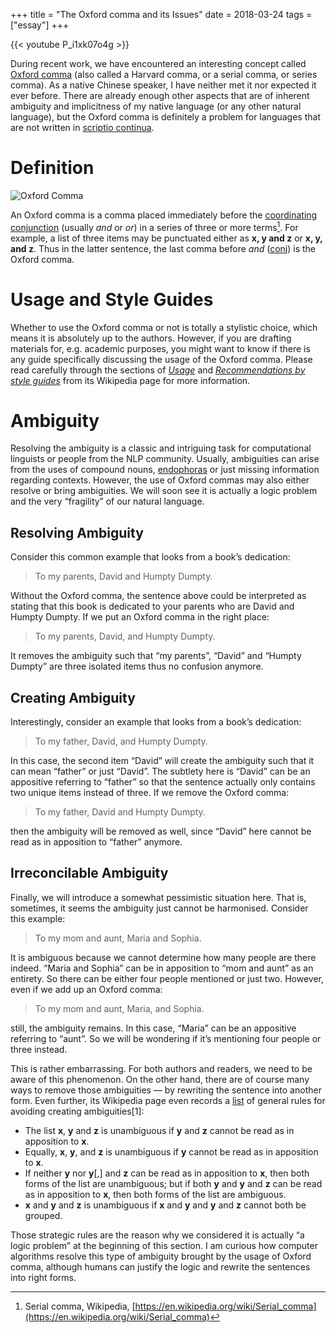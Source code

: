 +++
title = "The Oxford comma and its Issues"
date = 2018-03-24
tags = ["essay"]
+++

{{< youtube P_i1xk07o4g >}}

During recent work, we have encountered an interesting concept called [Oxford comma](https://en.wiktionary.org/wiki/Oxford_comma) (also called a Harvard comma, or a serial comma, or series comma). As a native Chinese speaker, I have neither met it nor expected it ever before. There are already enough other aspects that are of inherent ambiguity and implicitness of my native language (or any other natural language), but the Oxford comma is definitely a problem for languages that are not written in [scriptio continua](https://en.wikipedia.org/wiki/Scriptio_continua).

# Definition

![Oxford Comma](/img/the-oxford-comma.jpg)

An Oxford comma is a comma placed immediately before the [coordinating conjunction](https://en.wikipedia.org/wiki/Grammatical_conjunction#Coordinating_conjunctions) (usually *and* or *or*) in a series of three or more terms[^1]. For example, a list of three items may be punctuated either as **x, y and z** or **x, y, and z**. Thus in the latter sentence, the last comma before *and* ([conj](http://universaldependencies.org/en/dep/conj.html)) is the Oxford comma.

# Usage and Style Guides

Whether to use the Oxford comma or not is totally a stylistic choice, which means it is absolutely up to the authors. However, if you are drafting materials for, e.g. academic purposes, you might want to know if there is any guide specifically discussing the usage of the Oxford comma. Please read carefully through the sections of *[Usage](Recommendations%20by%20style%20guides)* and *[Recommendations by style guides](Recommendations%20by%20style%20guides)* from its Wikipedia page for more information.

# Ambiguity

Resolving the ambiguity is a classic and intriguing task for computational linguists or people from the NLP community. Usually, ambiguities can arise from the uses of compound nouns, [endophoras](https://en.wiktionary.org/wiki/endophora) or just missing information regarding contexts. However, the use of Oxford commas may also either resolve or bring ambiguities. We will soon see it is actually a logic problem and the very “fragility” of our natural language.

## Resolving Ambiguity

Consider this common example that looks from a book’s dedication:

> To my parents, David and Humpty Dumpty.

Without the Oxford comma, the sentence above could be interpreted as stating that this book is dedicated to your parents who are David and Humpty Dumpty. If we put an Oxford comma in the right place:

> To my parents, David, and Humpty Dumpty.

It removes the ambiguity such that “my parents”, “David” and “Humpty Dumpty” are three isolated items thus no confusion anymore.

## Creating Ambiguity

Interestingly, consider an example that looks from a book’s dedication:

> To my father, David, and Humpty Dumpty.

In this case, the second item “David” will create the ambiguity such that it can mean “father” or just “David”. The subtlety here is “David” can be an appositive referring to “father” so that the sentence actually only contains two unique items instead of three. If we remove the Oxford comma:

> To my father, David and Humpty Dumpty.

then the ambiguity will be removed as well, since “David” here cannot be read as in apposition to “father” anymore.

## Irreconcilable Ambiguity

Finally, we will introduce a somewhat pessimistic situation here. That is, sometimes, it seems the ambiguity just cannot be harmonised. Consider this example:

> To my mom and aunt, Maria and Sophia.

It is ambiguous because we cannot determine how many people are there indeed. “Maria and Sophia” can be in apposition to “mom and aunt” as an entirety. So there can be either four people mentioned or just two. However, even if we add up an Oxford comma:

> To my mom and aunt, Maria, and Sophia.

still, the ambiguity remains. In this case, “Maria” can be an appositive referring to “aunt”. So we will be wondering if it’s mentioning four people or three instead.

This is rather embarrassing. For both authors and readers, we need to be aware of this phenomenon. On the other hand, there are of course many ways to remove those ambiguities — by rewriting the sentence into another form. Even further, its Wikipedia page even records a [list](https://en.wikipedia.org/wiki/Serial_comma#In_general) of general rules for avoiding creating ambiguities[1]:

- The list **x**, **y** and **z** is unambiguous if **y** and **z** cannot be read as in apposition to **x**.
- Equally, **x**, **y**, and **z** is unambiguous if **y** cannot be read as in apposition to **x**.
- If neither **y** nor **y**[,] and **z** can be read as in apposition to **x**, then both forms of the list are unambiguous; but if both **y** and **y** and **z** can be read as in apposition to **x**, then both forms of the list are ambiguous.
- **x** and **y** and **z** is unambiguous if **x** and **y** and **y** and **z** cannot both be grouped.

Those strategic rules are the reason why we considered it is actually “a logic problem” at the beginning of this section. I am curious how computer algorithms resolve this type of ambiguity brought by the usage of Oxford comma, although humans can justify the logic and rewrite the sentences into right forms.

[^1]: Serial comma, Wikipedia, [https://en.wikipedia.org/wiki/Serial_comma](https://en.wikipedia.org/wiki/Serial_comma)